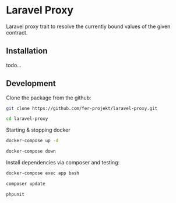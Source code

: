 # Laravel Proxy

Laravel proxy trait to resolve the currently bound values of the given contract.

## Installation

todo...

## Development

Clone the package from the github:

```bash
git clone https://github.com/fer-projekt/laravel-proxy.git

cd laravel-proxy
```

Starting & stopping docker

```bash
docker-compose up -d
```

```bash
docker-compose down
```

Install dependencies via composer and testing:

```bash
docker-compose exec app bash
```

```bash
composer update
```

```bash
phpunit
```